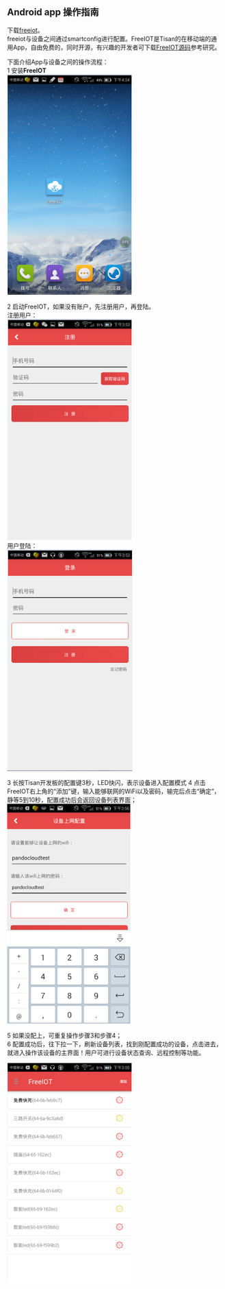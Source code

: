
## Android app 操作指南  
下载[freeiot](http://www.wandoujia.com/apps/com.pandocloud.freeiot)。  
freeiot与设备之间通过smartconfig进行配置。FreeIOT是Tisan的在移动端的通用App，自由免费的，同时开源，有兴趣的开发者可下载[FreeIOT源码](https://github.com/PandoCloud/freeiot-android)参考研究。  

   
下面介绍App与设备之间的操作流程：   
1 安装**FreeIOT**  
![app_0](Image/app_0.png)    
  
2 启动FreeIOT，如果没有账户，先注册用户，再登陆。  
注册用户：     
![app_regit](Image/app_regit.png)  
用户登陆：    
![app_login](Image/app_login.png)  
    
3 长按Tisan开发板的配置键3秒，LED快闪，表示设备进入配置模式 
4 点击FreeIOT右上角的“添加”键，输入能够联网的WiFi以及密码，输完后点击“确定”，静等5到10秒，配置成功后会返回设备列表界面；  
![app_config](Image/app_config.png)  
  
5 如果没配上，可重复操作步骤3和步骤4；  
6 配置成功后，往下拉一下，刷新设备列表，找到刚配置成功的设备，点击进去，就进入操作该设备的主界面！用户可进行设备状态查询、远程控制等功能。   

![app_main](Image/app_main.png)   


